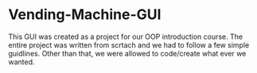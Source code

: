 # Vending-Machine-GUI

This GUI was created as a project for our OOP introduction course. The entire project was written from scrtach and we had to follow a few simple guidlines. Other than that, we were allowed to code/create what ever we wanted.

